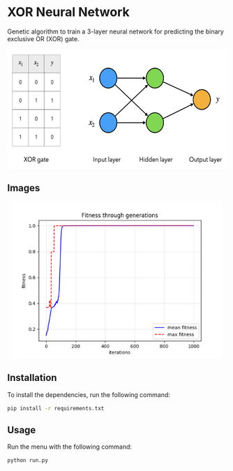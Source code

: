 # XOR Neural Network
Genetic algorithm to train a 3-layer neural network for predicting the binary exclusive OR (XOR) gate.

<p align="center">
    <img width="588" height="275" src="images/xor_network.png">
</p>



## Images

<p align="center">
    <img width="480" height="360" src="images/convergence.png">
</p>



## Installation

To install the dependencies, run the following command:

```bash
pip install -r requirements.txt
```



## Usage

Run the menu with the following command:

```python
python run.py
```

